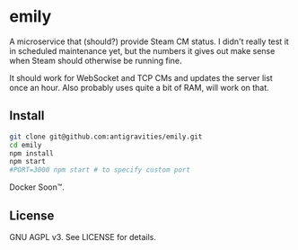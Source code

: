 # emily

A microservice that (should?) provide Steam CM status. I didn't really test it in scheduled maintenance yet, but the numbers it gives out make sense when Steam should otherwise be running fine. 

It should work for WebSocket and TCP CMs and updates the server list once an hour. Also probably uses quite a bit of RAM, will work on that.

## Install
```bash
git clone git@github.com:antigravities/emily.git
cd emily
npm install
npm start
#PORT=3000 npm start # to specify custom port
```

Docker Soon&trade;.

## License

GNU AGPL v3. See LICENSE for details.